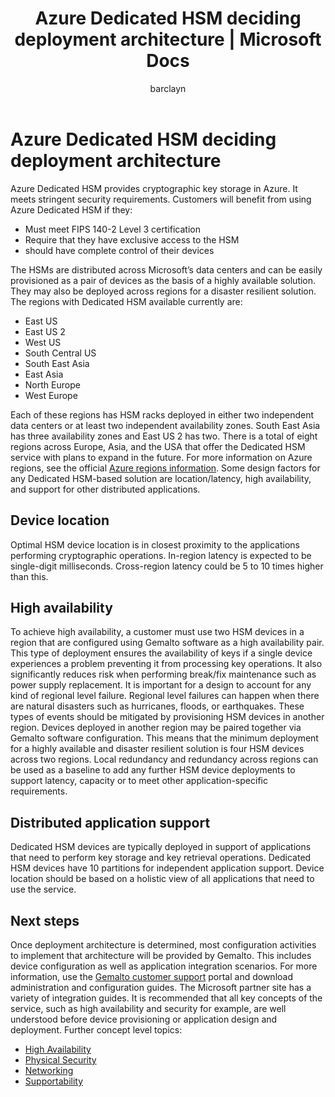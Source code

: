 ﻿---
title: Azure Dedicated HSM deciding deployment architecture | Microsoft Docs
description: Azure Dedicated HSM provides key storage capabilities within Azure that meets FIPS 140-2 Level 3 certification
services: dedicated-hsm
author: barclayn
manager: mbaldwin

ms.service: key-vault
ms.workload: identity
ms.tgt_pltfrm: na
ms.devlang: na
ms.topic: conceptual
ms.date: 11/19/2018
ms.author: barclayn

---

# Azure Dedicated HSM deciding deployment architecture

Azure Dedicated HSM provides cryptographic key storage in Azure. It meets stringent security requirements. Customers will benefit from using Azure Dedicated HSM if they:

* Must meet FIPS 140-2 Level 3 certification
* Require that they have exclusive access to the HSM
* should have complete control of their devices

The HSMs are distributed across Microsoft’s data centers and can be easily provisioned as a pair of devices as the basis of a highly available solution. They may also be deployed across regions for a disaster resilient solution. The regions with Dedicated HSM available currently are:

* East US
* East US 2
* West US
* South Central US
* South East Asia
* East Asia
* North Europe
* West Europe

Each of these regions has HSM racks deployed in either two independent data centers or at least two independent availability zones. South East Asia has three availability zones and East US 2 has two. There is a total of eight regions across Europe, Asia, and the USA that offer the Dedicated HSM service with plans to expand in the future. For more information on Azure regions, see the official  [Azure regions information](https://azure.microsoft.com/global-infrastructure/regions/).
Some design factors for any Dedicated HSM-based solution are location/latency, high availability, and support for other distributed applications.

## Device location

Optimal HSM device location is in closest proximity to the applications performing cryptographic operations. In-region latency is expected to be single-digit milliseconds. Cross-region latency could be 5 to 10 times higher than this.

## High availability

To achieve high availability, a customer must use two HSM devices in a region that are configured using Gemalto software as a high availability pair. This type of deployment ensures the availability of keys if a single device experiences a problem preventing it from processing key operations. It also significantly reduces risk when performing break/fix maintenance such as power supply replacement. It is important for a design to account for any kind of regional level failure. Regional level failures can happen when there are natural disasters such as hurricanes, floods, or earthquakes. These types of events should be mitigated by provisioning HSM devices in another region. Devices deployed in another region may be paired together via Gemalto software configuration. This means that the minimum deployment for a highly available and disaster resilient solution is four HSM devices across two regions. Local redundancy and redundancy across regions can be used as a baseline to add any further HSM device deployments to support latency, capacity or to meet other application-specific requirements.

## Distributed application support

Dedicated HSM devices are typically deployed in support of applications that need to perform key storage and key retrieval operations. Dedicated HSM devices have 10 partitions for independent application support. Device location should be based on a holistic view of all applications that need to use the service.

## Next steps

Once deployment architecture is determined, most configuration activities to implement that architecture will be provided by Gemalto. This includes device configuration as well as application integration scenarios. For more information, use the [Gemalto customer support](https://supportportal.gemalto.com/csm/) portal and download administration and configuration guides. The Microsoft partner site has a variety of integration guides.
It is recommended that all key concepts of the service, such as high availability and security for example, are well understood before device provisioning or application design and deployment.
Further concept level topics:

* [High Availability](high-availability.md)
* [Physical Security](physical-security.md)
* [Networking](networking.md)
* [Supportability](supportability.md)
